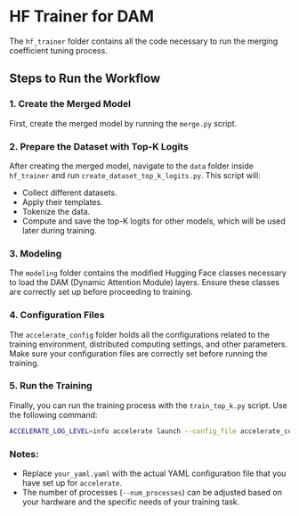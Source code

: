 # HF Trainer for DAM

The `hf_trainer` folder contains all the code necessary to run the merging coefficient tuning process.

## Steps to Run the Workflow

### 1. Create the Merged Model
First, create the merged model by running the `merge.py` script.

### 2. Prepare the Dataset with Top-K Logits
After creating the merged model, navigate to the `data` folder inside `hf_trainer` and run `create_dataset_top_k_logits.py`. This script will:
- Collect different datasets.
- Apply their templates.
- Tokenize the data.
- Compute and save the top-K logits for other models, which will be used later during training.

### 3. Modeling
The `modeling` folder contains the modified Hugging Face classes necessary to load the DAM (Dynamic Attention Module) layers. Ensure these classes are correctly set up before proceeding to training.

### 4. Configuration Files
The `accelerate_config` folder holds all the configurations related to the training environment, distributed computing settings, and other parameters. Make sure your configuration files are correctly set before running the training.

### 5. Run the Training
Finally, you can run the training process with the `train_top_k.py` script. Use the following command:

```bash
ACCELERATE_LOG_LEVEL=info accelerate launch --config_file accelerate_config/your_yaml.yaml --num_processes 4 train_top_k.py
```

### Notes:
- Replace `your_yaml.yaml` with the actual YAML configuration file that you have set up for `accelerate`.
- The number of processes (`--num_processes`) can be adjusted based on your hardware and the specific needs of your training task.